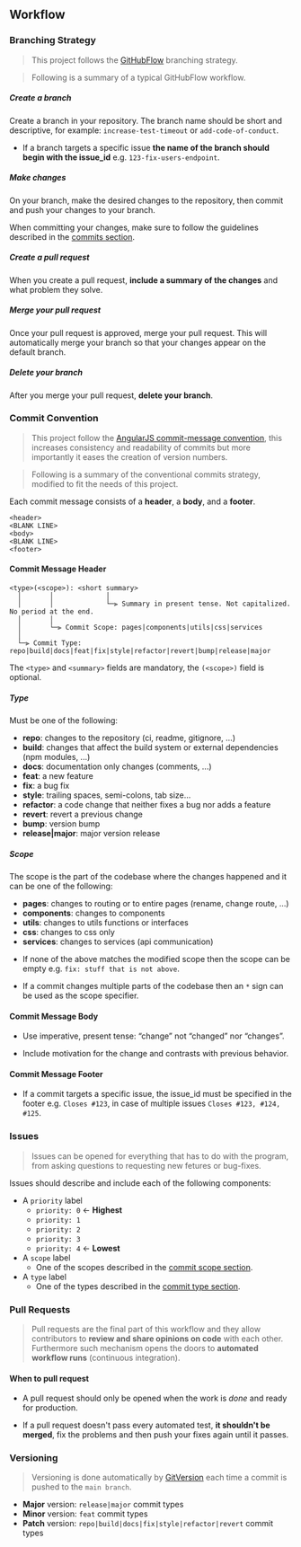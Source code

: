 ## Workflow

### Branching Strategy

> This project follows the [GitHubFlow](https://docs.github.com/en/get-started/quickstart/github-flow) branching strategy.

> Following is a summary of a typical GitHubFlow workflow.

##### Create a branch

Create a branch in your repository. The branch name should be short and descriptive, for example: `increase-test-timeout` or `add-code-of-conduct`.

- If a branch targets a specific issue **the name of the branch should begin with the issue_id** e.g. `123-fix-users-endpoint`.

##### Make changes

On your branch, make the desired changes to the repository, then commit and push your changes to your branch.

When committing your changes, make sure to follow the guidelines described in the <a href="#commits">commits section</a>.

##### Create a pull request

When you create a pull request, **include a summary of the changes** and what problem they solve.

##### Merge your pull request

Once your pull request is approved, merge your pull request. This will automatically merge your branch so that your changes appear on the default branch.

##### Delete your branch

After you merge your pull request, **delete your branch**.

### Commit Convention

> This project follow the [AngularJS commit-message convention](https://github.com/angular/angular/blob/main/CONTRIBUTING.md#-commit-message-format), this increases consistency and readability of commits but more importantly it eases the creation of version numbers.

> Following is a summary of the conventional commits strategy, modified to fit the needs of this project.

Each commit message consists of a **header**, a **body**, and a **footer**.

```
<header>
<BLANK LINE>
<body>
<BLANK LINE>
<footer>
```

#### Commit Message Header

```
<type>(<scope>): <short summary>
  │       │             │
  │       │             └─⫸ Summary in present tense. Not capitalized. No period at the end.
  │       │
  │       └─⫸ Commit Scope: pages|components|utils|css|services
  │
  └─⫸ Commit Type: repo|build|docs|feat|fix|style|refactor|revert|bump|release|major
```

The `<type>` and `<summary>` fields are mandatory, the `(<scope>)` field is optional.

##### Type

Must be one of the following:

* **repo**: changes to the repository (ci, readme, gitignore, ...)
* **build**: changes that affect the build system or external dependencies (npm modules, ...)
* **docs**: documentation only changes (comments, ...)
* **feat**: a new feature
* **fix**: a bug fix
* **style**: trailing spaces, semi-colons, tab size...
* **refactor**: a code change that neither fixes a bug nor adds a feature
* **revert**: revert a previous change
* **bump**: version bump
* **release|major**: major version release

##### Scope

The scope is the part of the codebase where the changes happened and it can be one of the following:

* **pages**: changes to routing or to entire pages (rename, change route, ...)
* **components**: changes to components
* **utils**: changes to utils functions or interfaces
* **css**: changes to css only
* **services**: changes to services (api communication)

- If none of the above matches the modified scope then the scope can be empty e.g. `fix: stuff that is not above`.

- If a commit changes multiple parts of the codebase then an `*` sign can be used as the scope specifier.

#### Commit Message Body

- Use imperative, present tense: “change” not “changed” nor “changes”.

- Include motivation for the change and contrasts with previous behavior.

#### Commit Message Footer

- If a commit targets a specific issue, the issue_id must be specified in the footer e.g. `Closes #123`, in case of multiple issues `Closes #123, #124, #125`.

### Issues

> Issues can be opened for everything that has to do with the program, from asking questions to requesting new fetures or bug-fixes.

Issues should describe and include each of the following components:

- A `priority` label
    - `priority: 0` &larr; **Highest**
    - `priority: 1`
    - `priority: 2`
    - `priority: 3`
    - `priority: 4` &larr; **Lowest**
- A `scope` label
    - One of the scopes described in the [commit scope section](#scope).
- A `type` label
    - One of the types described in the [commit type section](#type).

### Pull Requests

> Pull requests are the final part of this workflow and they allow contributors to **review and share opinions on code** with each other. Furthermore such mechanism opens the doors to **automated workflow runs** (continuous integration).

#### When to pull request

- A pull request should only be opened when the work is *done* and ready for production.

- If a pull request doesn't pass every automated test, **it shouldn't be merged**, fix the problems and then push your fixes again until it passes.

### Versioning

> Versioning is done automatically by [GitVersion](https://gitversion.net) each time a commit is pushed to the `main branch`.

- **Major** version: `release|major` commit types
- **Minor** version: `feat` commit types
- **Patch** version: `repo|build|docs|fix|style|refactor|revert` commit types
